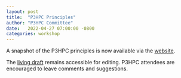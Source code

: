 ```yaml
---
layout: post
title:  "P3HPC Principles"
author: "P3HPC Committee"
date:   2022-04-27 07:00:00 -0800
categories: workshop
---
```


A snapshot of the P3HPC principles is now available via the [website](https://p3hpc.org/principles).

The [living draft](https://docs.google.com/document/d/1wqOmoYlu9i4Oz6WU4yoe3SiGxgiP6Tdh_96qoM1lLCQ/edit#heading=h.ntp9sagxb8hb) remains accessible for editing. P3HPC attendees are encouraged to leave comments and suggestions.
